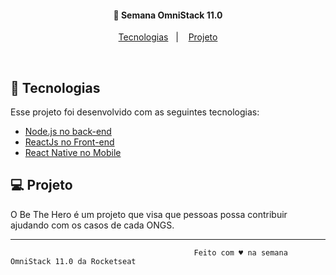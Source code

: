 
<h4 align="center">
  🚀 Semana OmniStack 11.0
</h4>

<p align="center">
  <a href="#rocket-tecnologias">Tecnologias</a>&nbsp;&nbsp;&nbsp;|&nbsp;&nbsp;&nbsp;
  <a href="#-projeto">Projeto</a>
</p>

<br>

## :rocket: Tecnologias

Esse projeto foi desenvolvido com as seguintes tecnologias:

- [Node.js no back-end](https://nodejs.org/en/)
- [ReactJs no Front-end](https://reactjs.org)
- [React Native no Mobile](https://facebook.github.io/react-native/)



## 💻 Projeto

O Be The Hero é um projeto que visa que pessoas possa contribuir ajudando com os casos de cada ONGS.





------

                                             Feito com ♥ na semana OmniStack 11.0 da Rocketseat 
